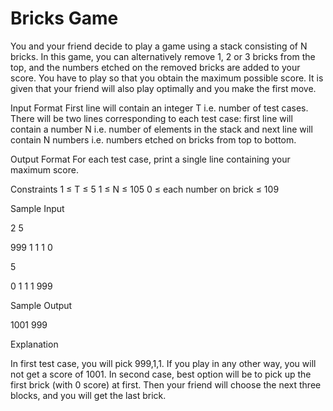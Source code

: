 # Bricks Game
You and your friend decide to play a game using a stack consisting of N bricks. In this game, you can alternatively remove 1, 2 or 3 bricks from the top, and the numbers etched on the removed bricks are added to your score. You have to play so that you obtain the maximum possible score. It is given that your friend will also play optimally and you make the first move.

Input Format 
First line will contain an integer T i.e. number of test cases. There will be two lines corresponding to each test case: first line will contain a number N i.e. number of elements in the stack and next line will contain N numbers i.e. numbers etched on bricks from top to bottom.

Output Format 
For each test case, print a single line containing your maximum score.

Constraints 
1 ≤ T ≤ 5 
1 ≤ N ≤ 105 
0 ≤ each number on brick ≤ 109

Sample Input

2
5

999 1 1 1 0

5

0 1 1 1 999


Sample Output

1001
999

Explanation

In first test case, you will pick 999,1,1. If you play in any other way, you will not get a score of 1001. 
In second case, best option will be to pick up the first brick (with 0 score) at first. Then your friend will choose the next three blocks, and you will get the last brick.
